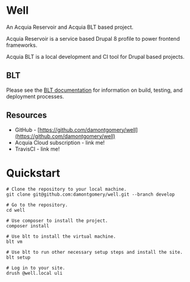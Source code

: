 # Well

An Acquia Reservoir and Acquia BLT based project.

Acquia Reservoir is a service based Drupal 8 profile to power frontend frameworks.

Acquia BLT is a local development and CI tool for Drupal based projects.

## BLT

Please see the [BLT documentation](http://blt.readthedocs.io/en/latest/) for information on build, testing, and deployment processes.

## Resources

* GitHub - [https://github.com/damontgomery/well](https://github.com/damontgomery/well)
* Acquia Cloud subscription - link me!
* TravisCI - link me!

# Quickstart
```
# Clone the repository to your local machine.
git clone git@github.com:damontgomery/well.git --branch develop

# Go to the repository.
cd well

# Use composer to install the project.
composer install

# Use blt to install the virtual machine.
blt vm

# Use blt to run other necessary setup steps and install the site.
blt setup

# Log in to your site.
drush @well.local uli
```
